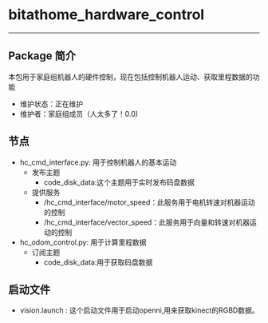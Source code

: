 # bitathome_hardware_control

---

## Package 简介
本包用于家庭组机器人的硬件控制，现在包括控制机器人运动、获取里程数据的功能

- 维护状态：正在维护
- 维护者：家庭组成员（人太多了！0.0)

## 节点
- hc_cmd_interface.py: 用于控制机器人的基本运动
    - 发布主题
        - code_disk_data:这个主题用于实时发布码盘数据
    - 提供服务
        - /hc_cmd_interface/motor_speed：此服务用于电机转速对机器运动的控制
        - /hc_cmd_interface/vector_speed：此服务用于向量和转速对机器运动的控制
- hc_odom_control.py: 用于计算里程数据
    - 订阅主题
        - code_disk_data:用于获取码盘数据

## 启动文件
- vision.launch : 这个启动文件用于启动openni,用来获取kinect的RGBD数据。
